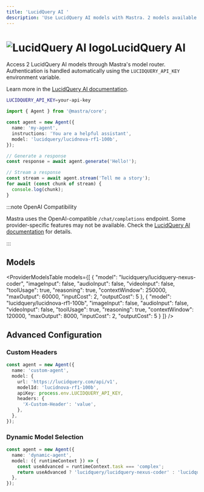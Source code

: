 ```yaml
---
title: 'LucidQuery AI '
description: 'Use LucidQuery AI models with Mastra. 2 models available.'
---
```


# <img src="https://models.dev/logos/lucidquery.svg" alt="LucidQuery AI logo" className="inline w-8 h-8 mr-2 align-middle dark:invert dark:brightness-0 dark:contrast-200" />LucidQuery AI

Access 2 LucidQuery AI models through Mastra's model router. Authentication is handled automatically using the `LUCIDQUERY_API_KEY` environment variable.

Learn more in the [LucidQuery AI documentation](https://lucidquery.com).

```bash
LUCIDQUERY_API_KEY=your-api-key
```

```typescript
import { Agent } from '@mastra/core';

const agent = new Agent({
  name: 'my-agent',
  instructions: 'You are a helpful assistant',
  model: 'lucidquery/lucidnova-rf1-100b',
});

// Generate a response
const response = await agent.generate('Hello!');

// Stream a response
const stream = await agent.stream('Tell me a story');
for await (const chunk of stream) {
  console.log(chunk);
}
```

:::note OpenAI Compatibility

Mastra uses the OpenAI-compatible `/chat/completions` endpoint. Some provider-specific features may not be available. Check the [LucidQuery AI documentation](https://lucidquery.com) for details.

:::

## Models

<ProviderModelsTable
models={[
{
"model": "lucidquery/lucidquery-nexus-coder",
"imageInput": false,
"audioInput": false,
"videoInput": false,
"toolUsage": true,
"reasoning": true,
"contextWindow": 250000,
"maxOutput": 60000,
"inputCost": 2,
"outputCost": 5
},
{
"model": "lucidquery/lucidnova-rf1-100b",
"imageInput": false,
"audioInput": false,
"videoInput": false,
"toolUsage": true,
"reasoning": true,
"contextWindow": 120000,
"maxOutput": 8000,
"inputCost": 2,
"outputCost": 5
}
]}
/>

## Advanced Configuration

### Custom Headers

```typescript
const agent = new Agent({
  name: 'custom-agent',
  model: {
    url: 'https://lucidquery.com/api/v1',
    modelId: 'lucidnova-rf1-100b',
    apiKey: process.env.LUCIDQUERY_API_KEY,
    headers: {
      'X-Custom-Header': 'value',
    },
  },
});
```

### Dynamic Model Selection

```typescript
const agent = new Agent({
  name: 'dynamic-agent',
  model: ({ runtimeContext }) => {
    const useAdvanced = runtimeContext.task === 'complex';
    return useAdvanced ? 'lucidquery/lucidquery-nexus-coder' : 'lucidquery/lucidnova-rf1-100b';
  },
});
```
